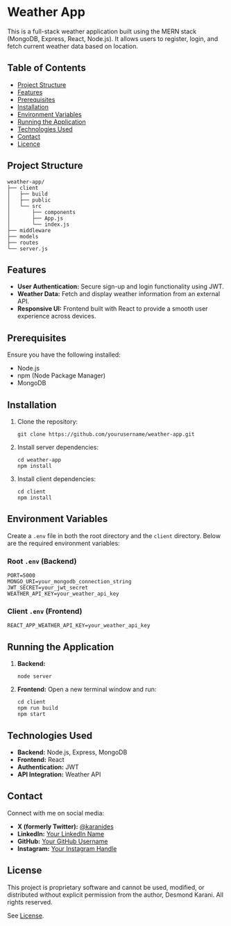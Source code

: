 # Weather App

This is a full-stack weather application built using the MERN stack (MongoDB, Express, React, Node.js). It allows users to register, login, and fetch current weather data based on location.

## Table of Contents

- [Project Structure](#project-structure)
- [Features](#features)
- [Prerequisites](#prerequisites)
- [Installation](#installation)
- [Environment Variables](#environment-variables)
- [Running the Application](#running-the-application)
- [Technologies Used](#technologies-used)
- [Contact](#contact)
- [Licence](#license)

## Project Structure

```
weather-app/
├── client
│   ├── build
│   ├── public
│   └── src
│       ├── components
│       ├── App.js
│       └── index.js
├── middleware
├── models
├── routes
└── server.js
```
## Features

- **User Authentication:** Secure sign-up and login functionality using JWT.
- **Weather Data:** Fetch and display weather information from an external API.
- **Responsive UI:** Frontend built with React to provide a smooth user experience across devices.

## Prerequisites

Ensure you have the following installed:

- Node.js
- npm (Node Package Manager)
- MongoDB

## Installation

1. Clone the repository:
    ```
    git clone https://github.com/yourusername/weather-app.git
    ```

2. Install server dependencies:
    ```
    cd weather-app
    npm install
    ```

3. Install client dependencies:
    ```
    cd client
    npm install
    ```

## Environment Variables

Create a `.env` file in both the root directory and the `client` directory. Below are the required environment variables:

### Root `.env` (Backend)
```
PORT=5000
MONGO_URI=your_mongodb_connection_string
JWT_SECRET=your_jwt_secret
WEATHER_API_KEY=your_weather_api_key
```

### Client `.env` (Frontend)
```
REACT_APP_WEATHER_API_KEY=your_weather_api_key
```

## Running the Application

1. **Backend:**
   ```
   node server
   ```

2. **Frontend:**
   Open a new terminal window and run:
   ```
   cd client
   npm run build
   npm start
   ```

## Technologies Used

- **Backend:** Node.js, Express, MongoDB
- **Frontend:** React
- **Authentication:** JWT
- **API Integration:** Weather API

## Contact

Connect with me on social media:

- **X (formerly Twitter):** [@karanides](https://x.com/karani_des)
- **LinkedIn:** [Your LinkedIn Name](https://www.linkedin.com/in/desmond-karani-a78359b2/)
- **GitHub:** [Your GitHub Username](https://github.com/DesmondKarani)
- **Instagram:** [Your Instagram Handle](https://www.instagram.com/karani_desmond/)

## License

This project is proprietary software and cannot be used, modified, or distributed without explicit permission from the author, Desmond Karani. All rights reserved.

See [License](./LICENSE).

